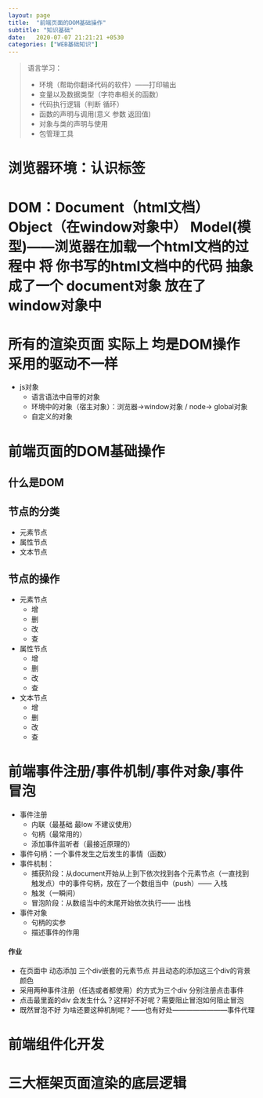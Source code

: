 ```yaml
---
layout: page
title:  "前端页面的DOM基础操作"
subtitle: "知识基础"
date:   2020-07-07 21:21:21 +0530
categories: ["WEB基础知识"]
---
```




> 语言学习：
> - 环境（帮助你翻译代码的软件）——打印输出
> - 变量以及数据类型（字符串相关的函数）
> - 代码执行逻辑（判断 循环）
> - 函数的声明与调用(意义 参数 返回值)
> - 对象与类的声明与使用
> - 包管理工具
# 浏览器环境：认识标签
# DOM：Document（html文档） Object（在window对象中） Model(模型)——浏览器在加载一个html文档的过程中 将 你书写的html文档中的代码 抽象成了一个 document对象 放在了window对象中
# 所有的渲染页面 实际上 均是DOM操作 采用的驱动不一样
- js对象
    - 语言语法中自带的对象
    - 环境中的对象（宿主对象）：浏览器->window对象 / node-> global对象
    - 自定义的对象
# 前端页面的DOM基础操作
## 什么是DOM 
## 节点的分类
- 元素节点
- 属性节点
- 文本节点
## 节点的操作
- 元素节点
    - 增
    - 删
    - 改
    - 查
- 属性节点
    - 增
    - 删
    - 改
    - 查
- 文本节点
    - 增
    - 删
    - 改
    - 查
# 前端事件注册/事件机制/事件对象/事件冒泡
- 事件注册
    - 内联（最基础 最low 不建议使用）
    - 句柄（最常用的）
    - 添加事件监听者（最接近原理的）
- 事件句柄：一个事件发生之后发生的事情（函数）
- 事件机制：
    - 捕获阶段：从document开始从上到下依次找到各个元素节点（一直找到触发点）中的事件句柄，放在了一个数组当中（push）—— 入栈
    - 触发（一瞬间）
    - 冒泡阶段：从数组当中的末尾开始依次执行—— 出栈
- 事件对象
    - 句柄的实参
    - 描述事件的作用

#### 作业
- 在页面中 动态添加 三个div嵌套的元素节点 并且动态的添加这三个div的背景颜色
- 采用两种事件注册（任选或者都使用）的方式为三个div 分别注册点击事件
- 点击最里面的div 会发生什么？这样好不好呢？需要阻止冒泡如何阻止冒泡
- 既然冒泡不好 为啥还要这种机制呢？——也有好处————————事件代理

# 前端组件化开发
# 三大框架页面渲染的底层逻辑